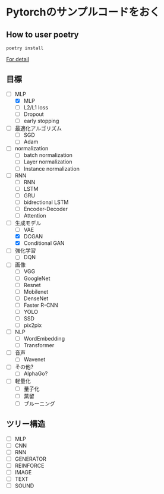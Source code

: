 # Pytorchのサンプルコードをおく

## How to user poetry

```
poetry install
```
[For detail](https://org-technology.com/posts/python-poetry.html#org8bc4a1e)

## 目標
- [ ] MLP
  - [x] MLP
  - [ ] L2/L1 loss
  - [ ] Dropout
  - [ ] early stopping
- [ ] 最適化アルゴリズム
  - [ ] SGD
  - [ ] Adam
- [ ] normalization
  - [ ] batch normalization
  - [ ] Layer normalization
  - [ ] Instance normalization
- [ ] RNN
  - [ ] RNN
  - [ ] LSTM
  - [ ] GRU
  - [ ] bidrectional LSTM
  - [ ] Encoder-Decoder
  - [ ] Attention
- [ ] 生成モデル
  - [ ] VAE
  - [x] DCGAN
  - [x] Conditional GAN
- [ ] 強化学習
  - [ ] DQN
- [ ] 画像
  - [ ] VGG
  - [ ] GoogleNet
  - [ ] Resnet
  - [ ] Mobilenet
  - [ ] DenseNet
  - [ ] Faster R-CNN
  - [ ] YOLO
  - [ ] SSD
  - [ ] pix2pix
- [ ] NLP
  - [ ] WordEmbedding
  - [ ] Transformer
- [ ] 音声
  - [ ] Wavenet
- [ ] その他?
  - [ ] AlphaGo?
- [ ] 軽量化
  - [ ] 量子化
  - [ ] 蒸留
  - [ ] ブルーニング

## ツリー構造
- [ ] MLP
- [ ] CNN
- [ ] RNN
- [ ] GENERATOR
- [ ] REINFORCE
- [ ] IMAGE
- [ ] TEXT
- [ ] SOUND
